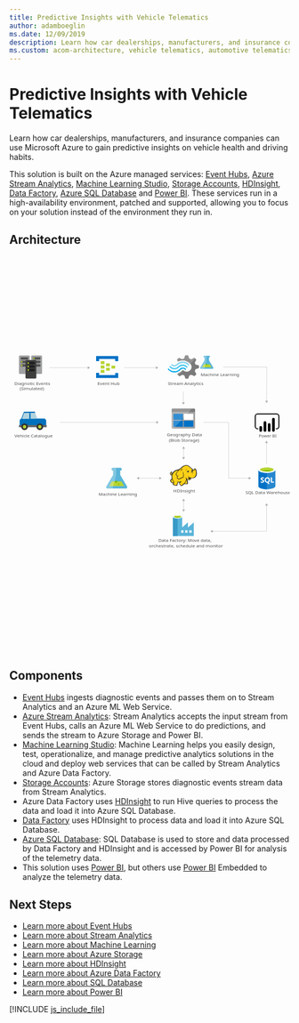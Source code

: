 ```yaml
---
title: Predictive Insights with Vehicle Telematics
author: adamboeglin
ms.date: 12/09/2019
description: Learn how car dealerships, manufacturers, and insurance companies can use Microsoft Azure to gain predictive insights on vehicle health and driving habits.
ms.custom: acom-architecture, vehicle telematics, automotive telematics
---
```

# Predictive Insights with Vehicle Telematics

Learn how car dealerships, manufacturers, and insurance companies can use Microsoft Azure to gain predictive insights on vehicle health and driving habits.

This solution is built on the Azure managed services: [Event Hubs](/en-us/services/event-hubs/), [Azure Stream Analytics](/en-us/services/stream-analytics/), [Machine Learning Studio](/en-us/services/machine-learning-studio/), [Storage Accounts](/en-us/services/storage/), [HDInsight](/en-us/services/hdinsight/), [Data Factory](/en-us/services/data-factory/), [Azure SQL Database](/en-us/services/sql-database/) and [Power BI](https://powerbi.microsoft.com). These services run in a high-availability environment, patched and supported, allowing you to focus on your solution instead of the environment they run in.


## Architecture

<svg class="architecture-diagram" aria-labelledby="predictive-insights-with-vehicle-telematics" height="1091.3" viewbox="0 0 1091.3 772.609" width="772.609" xmlns="http://www.w3.org/2000/svg"><title id="predictive-insights-with-vehicle-telematics">Predictive insights with vehicle telematics</title><desc>Learn how car dealerships, manufacturers, and insurance companies can use Microsoft Azure to gain predictive insights on vehicle health and driving habits.</desc><g><path d="M793.775,46.935,777.241,19.464l-.023-11.135h.3a3.507,3.507,0,0,0,3.562-3.447A3.506,3.506,0,0,0,777.5,1.45l-17.977.037a3.506,3.506,0,0,0-3.562,3.447,3.506,3.506,0,0,0,3.576,3.432h.3l.023,11.134-16.42,27.54c-1.8,3.02-.318,5.486,3.3,5.478l43.765-.091C794.115,52.42,795.588,49.948,793.775,46.935Z" fill="#59b4d9"></path><polygon fill="#b8d432" points="756.985 35.173 750.21 46.537 787.002 46.46 780.18 35.125 756.985 35.173"></polygon><path d="M767.348,38.524a3.266,3.266,0,0,0,3.318-3.211,3.091,3.091,0,0,0-.342-1.4l-5.972.012a3.085,3.085,0,0,0-.336,1.4A3.267,3.267,0,0,0,767.348,38.524Z" fill="#7fba00"></path><ellipse cx="773.597" cy="42.217" fill="#7fba00" rx="1.631" ry="1.572" transform="translate(-0.086 1.611) rotate(-0.119)"></ellipse><path d="M743.439,47.04,759.859,19.5l-.023-11.134h-.3a3.506,3.506,0,0,1-3.576-3.432,3.5,3.5,0,0,1,3.562-3.446l7.746-.016.037,17.925-8.615,33.1-11.957.025C743.122,52.526,741.638,50.06,743.439,47.04Z" fill="#fff" opacity="0.25" style="isolation: isolate"></path></g><g><path d="M721.846,61.484l2.905-7.247L738.068,49.8V39.509l-1.453-.468-11.864-3.273-2.905-7.247L727.9,16.6h0l-7.506-7.247-1.453.7-10.9,5.377L700.3,12.39,695.455,0h-10.9l-.484,1.4L680.444,12.39,672.939,15.2,660.107,9.819l-7.748,7.247.726,1.4,3.39,6.078A39.186,39.186,0,0,1,675.6,19.871,39.8,39.8,0,0,1,700.54,29.69a55.624,55.624,0,0,1,4.6,3.74A17.88,17.88,0,0,1,707.077,36c4.6,7.715,2.663,17.533-4.842,23.378a19.077,19.077,0,0,1-19.127,2.572c-.726-.468-1.211-.468-1.453-.7h0a25.156,25.156,0,0,1-4.116-2.805c-.484,0-.726-.468-1.453-.468a6.059,6.059,0,0,0-4.116,1.87l-.484.468h0a36.623,36.623,0,0,1-15.5,9.351l-2.179,4.442,7.263,7.013.484.468,1.453-.7,10.9-5.377,7.506,2.805,4.116,12.39h10.9l.484-1.4,3.874-10.988,7.506-2.805,12.832,5.377,7.263-7.715-.726-1.4Z" fill="#7a7a7a"></path><path d="M656.959,43.249h0c-8.232,8.416-21.548,8.416-29.3-.468a2.077,2.077,0,0,0-3.39,0,2.6,2.6,0,0,0-.726,1.87,4.372,4.372,0,0,0,.726,1.87c9.685,10.52,25.906,10.754,36.317.468h0c8.232-7.949,21.064-8.182,29.054.7,1.211,1.169,2.663,1.169,3.39,0a2.6,2.6,0,0,0,.726-1.87,4.372,4.372,0,0,0-.726-1.87A24.947,24.947,0,0,0,656.959,43.249Z" fill="#48c8ef"></path><path d="M675.118,47.691A15.649,15.649,0,0,0,663.5,52.367l-.484.468-.484.468a27.787,27.787,0,0,1-21.064,8.416c-7.99,0-15.011-3.74-20.822-9.351-1.211-1.169-2.663-1.169-3.39,0-.242,0-.242.468-.242,1.169a3.124,3.124,0,0,0,1.211,2.1,32.479,32.479,0,0,0,24.212,10.988c8.958.468,17.674-3.273,24.454-10.286l.484-.468.484-.468a11.172,11.172,0,0,1,7.99-3.273c2.905,0,5.569,1.4,7.99,3.74,1.211,1.169,2.663,1.169,3.39,0A2.6,2.6,0,0,0,687.95,54a4.372,4.372,0,0,0-.726-1.87A20.1,20.1,0,0,0,675.118,47.691Z" fill="#00abec"></path><path d="M654.78,38.106a28.892,28.892,0,0,1,21.064-8.65c7.748,0,15.011,3.74,20.338,9.351,1.211,1.169,2.663,1.169,3.39,0a2.6,2.6,0,0,0,.726-1.87,4.372,4.372,0,0,0-.726-1.87A32.479,32.479,0,0,0,675.36,24.079a33.07,33.07,0,0,0-24.454,10.286l-.484.468-.484.468a11.172,11.172,0,0,1-7.99,3.273c-3.147,0-5.569-1.4-7.99-3.74-1.211-1.169-2.663-1.169-3.39,0a2.6,2.6,0,0,0-.726,1.87,4.372,4.372,0,0,0,.726,1.87,15.927,15.927,0,0,0,23,.468l.484-.468Z" fill="#84d6ef"></path><g opacity="0.2" style="isolation: isolate"><path d="M677.3,58.211c-.484,0-.726-.468-1.453-.468a6.059,6.059,0,0,0-4.116,1.87l-.484.468a36.623,36.623,0,0,1-15.5,9.351l-2.179,4.442,3.874,3.74,19.853-19.4Z" fill="#f1f1f1"></path><path d="M656.717,24.781a39.186,39.186,0,0,1,19.127-4.676,39.8,39.8,0,0,1,24.938,9.819c1.211.935,2.179,1.636,3.39,2.572l20.1-19.4-4.116-3.974-1.453.7L707.8,15.2,700.3,12.39,695.455,0h-10.9l-.484,1.4L680.444,12.39,672.939,15.2,660.107,9.819l-7.748,7.247.726,1.4Z" fill="#f1f1f1"></path></g></g><text fill="#505050" font-family="SegoeUI, Segoe UI" font-size="17.174" transform="translate(580.075 726.345) scale(1.036 1)">Data Factory: Move data, <tspan x="-35.476" y="21.113">orchestrate, schedule and monitor</tspan></text><text fill="#505050" font-family="SegoeUI, Segoe UI" font-size="17.174" transform="translate(919.507 540.865) scale(1.036 1)">SQL Data Warehouse</text><text fill="#505050" font-family="SegoeUI, Segoe UI" font-size="17.174" transform="translate(744.965 80.401) scale(1.036 1)">Machine Learning</text><g><path d="M457.875,509.792l-26.232-43.584-.037-17.666h.472a5.46,5.46,0,1,0-.023-10.913l-28.521.059a5.461,5.461,0,1,0,.023,10.914h.472l.037,17.665-26.051,43.693c-2.858,4.792-.5,8.7,5.23,8.691l69.436-.145C458.413,518.493,460.751,514.572,457.875,509.792Z" fill="#59b4d9"></path><polygon fill="#b8d432" points="399.506 491.131 388.756 509.159 447.128 509.038 436.305 491.054 399.506 491.131"></polygon><path d="M415.947,496.448a5.181,5.181,0,0,0,5.264-5.094,4.9,4.9,0,0,0-.542-2.223l-9.476.02a4.894,4.894,0,0,0-.533,2.225A5.183,5.183,0,0,0,415.947,496.448Z" fill="#7fba00"></path><ellipse cx="425.86" cy="502.306" fill="#7fba00" rx="2.588" ry="2.494" transform="translate(-1.045 0.888) rotate(-0.119)"></ellipse><path d="M378.015,509.959l26.051-43.695-.037-17.665h-.472a5.46,5.46,0,1,1-.023-10.913l12.29-.026.059,28.439-13.668,52.51-18.97.04C377.51,518.662,375.156,514.75,378.015,509.959Z" fill="#fff" opacity="0.25" style="isolation: isolate"></path></g><text fill="#505050" font-family="SegoeUI, Segoe UI" font-size="17.174" transform="translate(347.742 547.534) scale(1.036 1)">Machine Learning</text><text fill="#505050" font-family="SegoeUI, Segoe UI" font-size="15.834" transform="translate(970.979 319.421) scale(1.036 1)">Power BI </text><g><path d="M391.217,41.055a1.378,1.378,0,0,1-1.484,1.433H378.16a1.378,1.378,0,0,1-1.484-1.433V32.746a1.378,1.378,0,0,1,1.484-1.433h11.573a1.378,1.378,0,0,1,1.484,1.433Z" fill="#b8d432"></path><path d="M411.989,49.651a1.378,1.378,0,0,1-1.484,1.433H398.932a1.378,1.378,0,0,1-1.484-1.433V41.342a1.378,1.378,0,0,1,1.484-1.433H410.5a1.378,1.378,0,0,1,1.484,1.433Z" fill="#b8d432"></path><path d="M391.217,58.247a1.378,1.378,0,0,1-1.484,1.433H378.16a1.378,1.378,0,0,1-1.484-1.433V49.938a1.378,1.378,0,0,1,1.484-1.433h11.573a1.378,1.378,0,0,1,1.484,1.433Z" fill="#b8d432"></path><path d="M370.445,32.46a1.378,1.378,0,0,1-1.484,1.433h-11.87a1.378,1.378,0,0,1-1.484-1.433v-8.6a1.378,1.378,0,0,1,1.484-1.433h11.573c1.187,0,1.78.573,1.78,1.433Z" fill="#b8d432"></path><path d="M422.374,2.374H339.287A1.378,1.378,0,0,0,337.8,3.807V21a1.378,1.378,0,0,0,1.484,1.433h8.9A1.378,1.378,0,0,0,349.673,21V13.835h62.316V21c0,.86.593,1.433,1.78,1.433h8.606A1.378,1.378,0,0,0,423.858,21V3.807A1.378,1.378,0,0,0,422.374,2.374Z" fill="#0072c6"></path><path d="M422.374,68.562h-8.606a1.378,1.378,0,0,0-1.484,1.433v6.877H349.673V69.708c0-.86-.593-1.433-1.78-1.433h-8.606c-.89,0-1.484.573-1.484,1.719V86.9a1.378,1.378,0,0,0,1.484,1.433h83.088a1.378,1.378,0,0,0,1.484-1.433V69.995A1.378,1.378,0,0,0,422.374,68.562Z" fill="#0072c6"></path><path d="M370.445,49.651a1.378,1.378,0,0,1-1.484,1.433h-11.87a1.378,1.378,0,0,1-1.484-1.433v-8.6a1.378,1.378,0,0,1,1.484-1.433h11.573c1.187,0,1.78.573,1.78,1.433Z" fill="#b8d432"></path><path d="M370.445,66.843a1.378,1.378,0,0,1-1.484,1.433h-11.87a1.378,1.378,0,0,1-1.484-1.433v-8.6a1.378,1.378,0,0,1,1.484-1.433h11.573c1.187,0,1.78.573,1.78,1.433Z" fill="#b8d432"></path></g><text fill="#505050" font-family="SegoeUI, Segoe UI" font-size="17.174" transform="translate(343.206 114.748) scale(1.036 1)">Event Hub</text><text fill="#505050" font-family="SegoeUI, Segoe UI" font-size="17.174" transform="translate(617.288 114.748) scale(1.036 1)">Stream Analytics</text><text fill="#505050" font-family="SegoeUI, Segoe UI" font-size="17.174" transform="translate(638.379 533.517) scale(1.036 1)">HDInsight</text><g><line fill="none" stroke="#afafaf" stroke-miterlimit="10" stroke-width="1.074" x1="678.374" x2="678.374" y1="565.738" y2="601.841"></line><polygon fill="#afafaf" points="673.018 567.305 678.374 558.028 683.731 567.305 673.018 567.305"></polygon><polygon fill="#afafaf" points="673.018 600.274 678.374 609.55 683.731 600.274 673.018 600.274"></polygon></g><g><line fill="none" stroke="#afafaf" stroke-miterlimit="10" stroke-width="1.074" x1="503.466" x2="585.367" y1="478.455" y2="478.455"></line><polygon fill="#afafaf" points="505.034 483.812 495.757 478.455 505.034 473.098 505.034 483.812"></polygon><polygon fill="#afafaf" points="583.8 483.812 593.077 478.455 583.8 473.098 583.8 483.812"></polygon></g><g><line fill="none" stroke="#afafaf" stroke-miterlimit="10" stroke-width="1.074" x1="678.374" x2="678.374" y1="361.939" y2="398.043"></line><polygon fill="#afafaf" points="673.018 363.506 678.374 354.23 683.731 363.506 673.018 363.506"></polygon><polygon fill="#afafaf" points="673.018 396.475 678.374 405.752 683.731 396.475 673.018 396.475"></polygon></g><path d="M1040.008,288.152h-1.93v-3.86h1.93a7.436,7.436,0,0,0,7.427-7.427V237.44a7.436,7.436,0,0,0-7.427-7.428H966.886a7.436,7.436,0,0,0-7.427,7.428v39.428a7.436,7.436,0,0,0,7.427,7.427h1.93v3.86h-1.93A11.3,11.3,0,0,1,955.6,276.868V237.44a11.3,11.3,0,0,1,11.287-11.287h73.121a11.3,11.3,0,0,1,11.287,11.287v39.428a11.3,11.3,0,0,1-11.287,11.287"></path><path d="M978.74,275.23h0a5.237,5.237,0,0,1,5.237,5.237v12.077a5.238,5.238,0,0,1-5.238,5.238h0a5.237,5.237,0,0,1-5.239-5.235V280.468a5.238,5.238,0,0,1,5.238-5.238Z"></path><path d="M995.213,297.783a5.239,5.239,0,0,1-5.239-5.238v-31a5.238,5.238,0,0,1,10.477,0v31a5.239,5.239,0,0,1-5.238,5.239"></path><path d="M1028.157,297.63a5.239,5.239,0,0,1-5.239-5.238v-43.9a5.238,5.238,0,0,1,10.477,0h0v43.9a5.239,5.239,0,0,1-5.238,5.239"></path><path d="M1011.685,297.783a5.239,5.239,0,0,1-5.239-5.238V269.516a5.238,5.238,0,0,1,10.477,0v23.029a5.239,5.239,0,0,1-5.238,5.239"></path><text fill="#505050" font-family="SegoeUI, Segoe UI" font-size="17.174" transform="translate(613.424 314.792) scale(1.036 1)">Geography Data<tspan x="7.887" y="22.283">(Blob Storage)</tspan></text><text fill="#505050" font-family="SegoeUI, Segoe UI" font-size="17.174" transform="translate(20.239 318.712) scale(1.036 1)">Vehicle Catalogue</text><text fill="#505050" font-family="SegoeUI, Segoe UI" font-size="17.174" transform="translate(19.743 114.748) scale(1.036 1)">Diagnotic Events <tspan x="20.101" y="20.609">(Simulated)</tspan></text><g><path d="M631.981,281.643a3.426,3.426,0,0,0,3.28,3.462h84.373a3.46,3.46,0,0,0,3.462-3.462V221.325H631.981Z" fill="#a0a1a2"></path><path d="M719.634,207.293H635.261a3.426,3.426,0,0,0-3.28,3.462v10.387H723.1V210.755a3.46,3.46,0,0,0-3.462-3.462" fill="#7a7a7a"></path><rect fill="#0072c6" height="23.69" width="37.175" x="638.724" y="227.52"></rect><rect fill="#0072c6" height="23.69" width="37.175" x="638.724" y="254.49"></rect><rect fill="#fff" height="23.69" width="36.993" x="679.179" y="227.52"></rect><rect fill="#0072c6" height="23.69" width="36.993" x="679.179" y="254.49"></rect><path d="M635.626,207.293a3.655,3.655,0,0,0-3.645,3.645v70.341a3.655,3.655,0,0,0,3.645,3.645h4.009l71.8-77.63Z" fill="#fff" opacity="0.2" style="isolation: isolate"></path></g><g><path d="M969.374,445.846l.133,63.825c.014,6.626,14.858,11.968,33.153,11.93l-.158-75.824Z" fill="#0072c6"></path><path d="M1002.2,521.6h.454c18.3-.038,33.116-5.439,33.1-12.067l-.133-63.825-33.582.07Z" fill="#0072c6"></path><path d="M1002.2,521.6h.454c18.3-.038,33.116-5.439,33.1-12.067l-.133-63.825-33.582.07Z" fill="#fff" opacity="0.15" style="isolation: isolate"></path><path d="M1035.629,445.708c.014,6.626-14.808,12.028-33.1,12.067s-33.139-5.3-33.153-11.929,14.808-12.028,33.1-12.067,33.139,5.3,33.153,11.929" fill="#fff"></path><path d="M1028.854,445.031c.009,4.374-11.783,7.941-26.338,7.971s-26.364-3.487-26.373-7.862,11.785-7.941,26.34-7.971,26.362,3.489,26.371,7.862" fill="#7fba00"></path><path d="M1023.343,449.88c3.447-1.345,5.517-3.025,5.513-4.846-.009-4.374-11.816-7.894-26.373-7.863s-26.347,3.6-26.338,7.973c0,1.82,2.081,3.492,5.533,4.823,4.814-1.88,12.341-3.1,20.825-3.121s16.014,1.174,20.839,3.034" fill="#b8d432"></path><path d="M992.072,490.1a5.441,5.441,0,0,1-2.148,4.612,9.677,9.677,0,0,1-5.958,1.646,11.34,11.34,0,0,1-5.413-1.155l-.01-4.666a8.347,8.347,0,0,0,5.53,2.118,3.759,3.759,0,0,0,2.252-.588,1.825,1.825,0,0,0,.792-1.548,2.164,2.164,0,0,0-.769-1.646,14.062,14.062,0,0,0-3.116-1.8q-4.787-2.233-4.8-6.113a5.527,5.527,0,0,1,2.076-4.517,8.507,8.507,0,0,1,5.536-1.71,13.84,13.84,0,0,1,5.076.792l.009,4.359a8.27,8.27,0,0,0-4.814-1.448,3.561,3.561,0,0,0-2.141.579,1.814,1.814,0,0,0-.783,1.539,2.2,2.2,0,0,0,.638,1.625,10.259,10.259,0,0,0,2.6,1.562,12.891,12.891,0,0,1,4.184,2.805A5.241,5.241,0,0,1,992.072,490.1Z" fill="#fff"></path><path d="M1014.556,485.333a11.928,11.928,0,0,1-1.664,6.4,8.95,8.95,0,0,1-4.715,3.815l6.076,5.6-6.122.013-4.34-4.846a10.152,10.152,0,0,1-5.026-1.462,9.227,9.227,0,0,1-3.463-3.747,11.521,11.521,0,0,1-1.229-5.312,12.422,12.422,0,0,1,1.306-5.8,9.372,9.372,0,0,1,3.7-3.923,10.84,10.84,0,0,1,5.48-1.381,10.086,10.086,0,0,1,5.171,1.317,9.052,9.052,0,0,1,3.55,3.768A11.935,11.935,0,0,1,1014.556,485.333Zm-4.955.274a8.18,8.18,0,0,0-1.4-5.02,4.484,4.484,0,0,0-3.8-1.837,4.76,4.76,0,0,0-3.918,1.859,9,9,0,0,0-.01,9.818,4.639,4.639,0,0,0,3.837,1.821,4.7,4.7,0,0,0,3.86-1.779A7.514,7.514,0,0,0,1009.6,485.607Z" fill="#fff"></path><polygon fill="#fff" points="1030.484 495.899 1018.034 495.925 1017.99 475.02 1022.699 475.01 1022.735 492.096 1030.476 492.08 1030.484 495.899"></polygon></g><g><path d="M718.029,670.406h0V650.731l-22.278,19.351h-.488V650.731l-22.278,19.351h0v-40.49c0-3.415-7.643-6.83-17.725-6.83s-18.375,3.252-18.375,6.83v74.15h81.305Zm-62.768-37.563c-7.317,0-13.171-1.789-13.171-3.74s5.854-3.74,13.171-3.74,13.171,1.626,13.171,3.74C668.27,631.055,662.416,632.843,655.261,632.843Zm38.376,57.727h-8.944v-8.944h8.944Zm-15.773,0H668.92v-8.944h8.944Zm22.765,0v-8.944h8.944v8.944Z" fill="#59b4d9"></path><rect fill="#3999c6" height="74.638" width="18.05" x="636.886" y="629.103"></rect><path d="M672.823,629.1c0,3.577-8.131,6.5-18.05,6.5s-17.887-2.927-17.887-6.5,8.131-6.5,18.05-6.5,17.887,2.764,17.887,6.5" fill="#fff"></path><path d="M669.246,628.616c0,2.439-6.342,4.228-14.31,4.228s-14.31-1.789-14.31-4.228,6.342-4.228,14.31-4.228,14.31,1.951,14.31,4.228" fill="#7fba00"></path><path d="M666.156,631.217c1.951-.65,2.927-1.626,2.927-2.6,0-2.439-6.342-4.228-14.31-4.228s-14.31,1.951-14.31,4.228c.163.976,1.3,1.951,3.09,2.6a34.522,34.522,0,0,1,11.383-1.626,34.158,34.158,0,0,1,11.22,1.626" fill="#b8d432"></path></g><g><polygon fill="#fcd116" points="660.999 445.434 653.671 446.69 647.18 449.621 641.527 453.18 636.083 459.671 633.152 462.811 630.221 463.858 629.384 461.974 630.849 460.089 631.059 457.368 632.105 457.368 632.943 458.205 632.734 455.483 631.687 454.646 631.687 453.599 629.174 455.065 626.662 457.786 626.243 460.299 627.29 462.393 628.127 465.742 630.012 466.58 632.105 466.58 633.99 465.324 632.734 471.814 633.99 478.933 632.524 482.283 628.127 487.098 628.755 490.239 631.059 493.589 635.037 496.311 637.34 496.729 639.643 496.729 638.177 503.01 643.621 505.314 650.53 506.151 652.833 504.476 653.042 500.498 655.764 496.101 655.974 492.542 662.255 493.17 668.117 492.542 662.255 496.101 663.302 500.289 666.861 506.151 670.63 507.617 673.351 506.57 674.608 504.057 680.679 499.451 681.936 500.498 691.357 500.917 693.242 499.242 693.451 496.52 692.823 495.473 692.404 488.145 689.264 481.864 689.682 478.933 691.567 479.98 697.01 485.005 699.523 485.214 702.454 483.958 705.385 481.864 706.851 477.048 715.226 477.677 720.46 475.583 724.647 471.814 727.578 466.161 728.416 459.461 727.788 451.924 726.113 445.015 724.438 442.712 722.135 442.084 718.157 446.48 714.597 447.737 711.457 442.502 708.316 439.571 706.432 438.524 699.732 432.662 694.079 429.731 688.635 429.312 682.145 430.359 676.492 432.453 672.723 435.593 669.583 439.362 666.442 440.199 660.999 445.434"></polygon><polygon fill="#1e1e1e" points="632.734 459.671 633.571 460.718 633.78 459.461 633.152 459.461 632.734 459.671"></polygon><path d="M729.044,451.505a23.214,23.214,0,0,0-2.512-8.375c-.209-.209-.419-.628-.628-.837a8.646,8.646,0,0,0-2.3-1.466,3.106,3.106,0,0,0-2.722,0c-.209.209-.419.209-.628.419a11.613,11.613,0,0,0-1.256,1.675,14.762,14.762,0,0,1-1.466,1.884,8.125,8.125,0,0,1-2.3,1.256,8.125,8.125,0,0,0-1.256-2.3,19.642,19.642,0,0,0-1.884-2.512l-1.675-1.675-1.884-1.256a46.607,46.607,0,0,1-5.025-3.978c-.628-.628-1.466-1.256-2.094-1.884-3.769-3.141-7.328-4.606-11.1-4.816s-7.747.837-12.562,2.722a22.07,22.07,0,0,0-5.444,3.35,30.049,30.049,0,0,0-3.978,4.606,6.194,6.194,0,0,0-2.094.419,7.43,7.43,0,0,0-2.512,1.675,13.546,13.546,0,0,1-1.884,1.675h0l-1.675,1.675a45.868,45.868,0,0,0-10.887,2.722,31.367,31.367,0,0,0-9,5.444,15.741,15.741,0,0,0-3.141,3.35,34.1,34.1,0,0,0-2.3,3.559l-1.884,1.884a4.344,4.344,0,0,1-2.094,1.256h0a1.62,1.62,0,0,1-.628.209v-.209A5.369,5.369,0,0,0,631.477,458c.209.209.209.419.419.628s.209.419.419.628l.419-.419.628.209a8.78,8.78,0,0,0,.209-3.35,2.877,2.877,0,0,0-1.047-1.675c0-.209.209-.209.209-.419a3.026,3.026,0,0,0,.419-1.466l-.419-.209h0l.419.209.628-.419-.837.209a13.6,13.6,0,0,0-5.653,3.559,9.3,9.3,0,0,0-1.675,2.3,4.672,4.672,0,0,0-.628,2.722,6.289,6.289,0,0,0,1.256,2.3,13.343,13.343,0,0,0,.419,1.466,2.976,2.976,0,0,1,.419,1.256,4.35,4.35,0,0,0,2.3,2.094,5.1,5.1,0,0,0,2.512,0c-.209,1.047-.209,2.094-.419,3.141a43.826,43.826,0,0,0,.209,5.025,2.656,2.656,0,0,0,.209,1.256c0,.419.209.837.209,1.256a2.976,2.976,0,0,0-.419,1.256,8.75,8.75,0,0,1-.837,2.094l-1.675,1.675-1.466,1.466-.419.419c-1.047,1.047-1.256,1.256-1.047,2.931a29.817,29.817,0,0,0,1.047,3.35,12.725,12.725,0,0,0,2.094,2.931,22.36,22.36,0,0,0,5.234,3.35,6.211,6.211,0,0,0,3.35.419c0,.209,0,.419-.209.419a10.208,10.208,0,0,0-.628,1.466c-1.256,2.931,0,4.4,2.094,5.234a20.58,20.58,0,0,0,3.35,1.047c.209,0,.419.209.837.209a31.291,31.291,0,0,0,5.862,1.256c2.3.209,4.4-.419,5.025-2.512a9.214,9.214,0,0,0,.419-2.094v-1.884a11.211,11.211,0,0,1,1.466-2.512c0-.209.209-.209.209-.419.419-.837.837-1.256.837-1.884v-2.512a25.338,25.338,0,0,0,3.978.209H663.3c-.209,0-.419.209-.628.209a.205.205,0,0,0-.209.209c-1.884.837-1.884,2.722-1.256,4.4a9.958,9.958,0,0,0,2.3,4.187c1.466,2.094,2.722,3.978,4.187,4.816,1.675,1.047,3.559,1.047,6.072-.209a4.35,4.35,0,0,0,2.094-2.3c.209-.209.419-.628.628-.837a31.334,31.334,0,0,1,3.141-2.512,8.864,8.864,0,0,1,1.466-1.047,6.97,6.97,0,0,0,1.256.628,7.851,7.851,0,0,0,2.3.209H690.1c1.466,0,2.722,0,3.559-.628,1.047-.628,1.466-1.466,1.675-3.141V496.52a2.783,2.783,0,0,0-.628-1.466v-4.606a10.509,10.509,0,0,0-.419-2.512,10.205,10.205,0,0,0-.837-2.3c-.209-.628-.419-1.047-.628-1.675l-.419.209h0l.419-.209h0a12.807,12.807,0,0,0-1.047-2.512v-.628l.837.837,1.256,1.256a14.416,14.416,0,0,0,2.722,2.3,5.053,5.053,0,0,0,3.559.837,8.3,8.3,0,0,0,4.606-1.675,10.233,10.233,0,0,0,2.931-3.769c.209-.419.209-.837.419-1.256,0-.419.209-.628.209-1.047a23.974,23.974,0,0,0,6.7.209,18.567,18.567,0,0,0,6.072-1.675,15.4,15.4,0,0,0,6.072-6.072h0a23.666,23.666,0,0,0,2.931-9.422C729.881,458.833,729.672,455.065,729.044,451.505Zm-31.406,25.334c-.628,2.094-1.675,5.653,1.256,6.281a3.729,3.729,0,0,0,3.141-.628,5.9,5.9,0,0,1-2.722,0,1.836,1.836,0,0,1-1.466-1.256c.209.209.628.209,1.466.419,2.094.419,4.187-.419,4.606-2.094a21.646,21.646,0,0,1,.628-2.512,13.343,13.343,0,0,0,1.466.419c-.209.837-.628,1.675-.837,2.722a5.92,5.92,0,0,1-5.862,3.978c-2.3,0-3.559-1.466-5.234-2.722-1.047-.837-2.094-1.884-3.141-2.722a23.162,23.162,0,0,1-7.537-3.769c1.884,2.094,3.141,3.35,5.653,4.4-.419,3.769-1.675,6.49-2.722,10.05-.419,1.675-4.4,8.165-5.653,8.794-.837.419-5.653,4.606-6.7,5.234a9.4,9.4,0,0,1-2.3,2.722c-3.141,1.675-5.234-1.466-6.909-4.187-.837-1.256-2.931-4.816-1.047-5.862,1.675-.837,2.722-1.675,4.606-2.722a6.362,6.362,0,0,0,1.047,1.466c0-.628-.209-1.047-.209-1.675a5.976,5.976,0,0,1,0-2.722c0-.837.209-1.884.209-2.722-.209,1.047-.837,1.884-1.047,2.931a1.887,1.887,0,0,0-.209,1.047,33.829,33.829,0,0,1-12.143.209c-.209-1.466-.628-3.141-.837-4.187v6.7a4.766,4.766,0,0,1-.837,3.35c-.628,1.256-1.047,1.466-2.094,3.559a18.01,18.01,0,0,1-.209,3.35c-.628,2.094-6.281.419-7.747,0-1.884-.419-5.653-1.256-4.816-3.769a30.368,30.368,0,0,0,1.884-7.537c-3.35-4.816-6.49-11.515-7.119-17.587-.419-4.606-.209-7.537.837-10.259,1.675-4.4,3.769-8.375,7.328-11.515,4.816-4.187,9.212-5.862,16.331-6.909-1.675,1.884-3.35,3.978-5.234,6.072a32.443,32.443,0,0,0-4.187,6.7c-1.675,3.35-1.675,4.606.628,7.328,1.884,2.512,2.931,3.559,3.559,6.072a13.56,13.56,0,0,0-1.047,4.4c2.3,2.512,3.978,4.187,6.072,4.606a8.109,8.109,0,0,0,5.862-.628c4.187-2.094,8.165-5.025,12.981-5.234,2.3-5.444,2.094-10.05.837-15.493a92.73,92.73,0,0,1-1.256-10.678,27.293,27.293,0,0,0-.419,10.887c.837,4.606,1.466,9.631-.837,13.609-4.4.419-8.165,2.931-12.143,5.025a6.914,6.914,0,0,1-5.025.419c-1.256-.209-2.3-1.256-4.187-3.35a9.726,9.726,0,0,1,1.256-4.816,91.3,91.3,0,0,1,5.025-8.584c-2.094,2.722-4.187,5.025-5.862,7.537-.628-1.884-1.675-2.931-3.141-5.025s-1.675-2.931-.628-5.444c1.256-2.512,2.094-4.606,4.187-6.7,3.35-3.769,6.49-7.747,10.259-11.515,2.094-1.884,2.931-1.884,5.444-2.3s4.816-.837,7.328-1.466a42.741,42.741,0,0,1-7.119.628h0c2.3-2.931,3.559-4.606,7.328-6.281,9.212-3.978,15.075-4.4,22.193,1.675a50.126,50.126,0,0,0,5.444,4.4,9.214,9.214,0,0,0-2.094.419,7.982,7.982,0,0,1,3.141.209c.209.209.628.419.837.628a8.524,8.524,0,0,1,2.931,2.512,27.723,27.723,0,0,1,2.512,4.187c-.419-.209-.837-.209-1.256-.419a1.259,1.259,0,0,0-.837-.209,2.518,2.518,0,0,0-1.675.419h0a6.822,6.822,0,0,1-2.722.837,2.312,2.312,0,0,0,1.675,0h.209c-.209.209-.209.628-.419,1.047a3.563,3.563,0,0,0,.209,1.466h0c0,.209.209.209.209.419-.419.209-.628.209-1.047.419a20.178,20.178,0,0,1,5.025,0c.209.628.209,1.047.419,1.675H712.5a2.864,2.864,0,0,0-2.931-.209c-3.559.837-2.722,2.931-4.4,6.072,1.675-2.094,1.675-4.4,4.4-5.025.628-.209,1.047-.419,1.466-.209a4.108,4.108,0,0,0-1.884,1.884c-.837,2.3-.209,3.978-1.256,6.072,1.047-1.884,1.047-3.559,2.094-5.653.419-.628,1.675-1.884,2.3-1.884h.628a20.383,20.383,0,0,1,.209,3.35c-.209,1.884-.628,4.606-.837,5.653,1.047-1.256,1.466-3.769,1.884-5.653a15.85,15.85,0,0,0,0-6.281c-.628-2.931,2.3-2.3,3.978-3.769,1.256-1.047,2.094-2.512,3.141-3.559s2.931.419,3.35,1.675a41.679,41.679,0,0,1,2.3,16.75c-.628,5.234-3.141,11.1-7.747,13.609-5.862,3.35-12.981,1.256-18.843-.628a14.956,14.956,0,0,1-3.141-1.675A4.7,4.7,0,0,1,697.638,476.839ZM692.4,497.986c-.209,2.094-.837,2.3-2.931,2.3a43.763,43.763,0,0,1-5.234-.209,11.374,11.374,0,0,1-2.3-.419c1.884-1.466,5.234-7.328,5.862-9.422s1.466-3.978,1.884-6.072a11.8,11.8,0,0,0,.837,2.512,12.391,12.391,0,0,1,1.047,3.978,40.343,40.343,0,0,0,.209,5.025A3.24,3.24,0,0,1,692.4,497.986Zm-61.136-43.549a3.341,3.341,0,0,0-.628,1.675c-.628,2.3.209,4.4-1.884,6.072,1.047,1.884.837,2.722,3.141,1.884a8.646,8.646,0,0,0,2.3-1.466c-.209.837-.628,1.675-.837,2.512,0,.209,0,.209-.209.419-1.675.628-3.769,1.047-4.606-.628a10.365,10.365,0,0,1-.837-2.722C624.987,459.461,628.965,455.693,631.268,454.436Zm.209,2.512a1.259,1.259,0,0,1,.209-.837c0-.209,0-.209.209-.419.628.419.628.837.837,1.675C632.315,456.949,631.9,456.74,631.477,456.949Zm2.094,24.5a49.484,49.484,0,0,0,5.653,12.143h0a14.426,14.426,0,0,1-.628,1.675c-1.675,2.3-5.862-1.047-7.119-2.3a8.469,8.469,0,0,1-2.512-4.606c-.209-1.047,0-1.047.837-1.884l3.141-3.141Zm79.77-34.546c0,.209.209.419.209.628l-.209.209c-.209-.209-.419-.628-.628-.837Zm-77.886,12.772Zm-3.35-5.025Zm-5.234,7.956Zm29.312,30.777Zm51.086-15.493Zm18.843-7.119Z" fill="#1e1e1e"></path><path d="M718.575,449.412c2.931-1.047,4.4-3.35,5.025-6.281a11.453,11.453,0,0,1-5.444,5.444c-1.256.628-2.094.419-3.559.209C716.063,449.412,717.11,449.83,718.575,449.412Z" fill="#1e1e1e"></path><path d="M701.826,452.343a21.774,21.774,0,0,0-3.141.419c0-.419-.209-.628-.209-1.047a2.972,2.972,0,0,0-1.884-1.675c.628-.419,1.466-.837,2.094-1.256-1.675.837-3.559.628-5.025,1.466-1.256.837-2.931,3.559-4.187,4.606a17.465,17.465,0,0,0,2.512-1.675,3.882,3.882,0,0,0,.419,1.466,3.3,3.3,0,0,0,1.466,1.466,6.549,6.549,0,0,0-1.047,2.094A18.293,18.293,0,0,1,701.826,452.343Z" fill="#1e1e1e"></path><path d="M686.751,449.2c.628-2.512,1.466-4.816,5.234-6.49C686.961,443.968,686.123,446.062,686.751,449.2Z" fill="#1e1e1e"></path><path d="M694.917,473.07c-.209.628-.209,1.675-.419,2.3a9.062,9.062,0,0,1,1.047-2.512c.419-.837.628-.837,1.466-1.256a19.455,19.455,0,0,0,2.094-1.047c-.628,0-1.675.419-2.3.419C695.335,471.186,695.126,471.6,694.917,473.07Z" fill="#1e1e1e"></path><path d="M668.117,444.805c-1.884,1.884-3.559,7.956-4.187,10.469.837-2.094,3.141-7.747,4.816-9.212a4.38,4.38,0,0,1,1.256-.837c-1.256,2.094-1.047,2.512-.628,5.234.419-2.722,1.256-3.978,2.931-6.072,1.675-.419,3.35-1.047,5.234-1.675-2.094.209-3.978.419-6.072.628C669.583,443.759,669.164,443.759,668.117,444.805Z" fill="#1e1e1e"></path><path d="M693.032,455.483a1.4,1.4,0,0,1,2.512-1.256v.209a13.546,13.546,0,0,0-1.884,1.675.669.669,0,0,1-.628-.628" fill="#fffacb"></path><path d="M708.526,449.412a1.047,1.047,0,0,1,2.094,0v.419a4.928,4.928,0,0,0-1.675.419c-.209,0-.419-.419-.419-.837" fill="#fffacb"></path></g><g><path d="M79.633,68.758a3.611,3.611,0,0,1-3.6,3.6H40.925a3.611,3.611,0,0,1-3.6-3.6V3.945a3.611,3.611,0,0,1,3.6-3.6H75.852a3.611,3.611,0,0,1,3.6,3.6V68.758Z" fill="#a0a1a2"></path><path d="M43.626,39.232a4.648,4.648,0,0,1,4.681-4.681H69.371a4.648,4.648,0,0,1,4.681,4.681h0a4.648,4.648,0,0,1-4.681,4.681H48.126a4.612,4.612,0,0,1-4.5-4.681Z" fill="#1e1e1e" opacity="0.6" style="isolation: isolate"></path><circle cx="48.306" cy="39.232" fill="#b8d432" r="3.061"></circle><path d="M43.626,25.549a4.648,4.648,0,0,1,4.681-4.681H69.371a4.648,4.648,0,0,1,4.681,4.681h0a4.648,4.648,0,0,1-4.681,4.681H48.126a4.612,4.612,0,0,1-4.5-4.681Z" fill="#1e1e1e" opacity="0.6" style="isolation: isolate"></path><circle cx="48.306" cy="25.549" fill="#b8d432" r="3.061"></circle><path d="M43.626,12.047a4.5,4.5,0,0,1,4.5-4.681H69.191a4.648,4.648,0,0,1,4.681,4.681h0a4.648,4.648,0,0,1-4.681,4.681H48.126a4.732,4.732,0,0,1-4.5-4.681Z" fill="#1e1e1e" opacity="0.6" style="isolation: isolate"></path><circl0e cx="48.306" cy="12.047" fill="#b8d432" r="3.061"></circl0e><g><path d="M127.342,68.758a3.611,3.611,0,0,1-3.6,3.6H88.634a3.611,3.611,0,0,1-3.6-3.6V3.945a3.611,3.611,0,0,1,3.6-3.6h35.107a3.611,3.611,0,0,1,3.6,3.6Z" fill="#a0a1a2"></path><path d="M91.335,39.232a4.648,4.648,0,0,1,4.681-4.681H117.08a4.648,4.648,0,0,1,4.681,4.681h0a4.648,4.648,0,0,1-4.681,4.681H95.836a4.612,4.612,0,0,1-4.5-4.681Z" fill="#1e1e1e" opacity="0.6" style="isolation: isolate"></path><circle cx="96.016" cy="39.232" fill="#b8d432" r="3.061"></circle><path d="M91.335,25.549a4.648,4.648,0,0,1,4.681-4.681H117.08a4.648,4.648,0,0,1,4.681,4.681h0a4.648,4.648,0,0,1-4.681,4.681H95.836a4.612,4.612,0,0,1-4.5-4.681Z" fill="#1e1e1e" opacity="0.6" style="isolation: isolate"></path><circle cx="96.016" cy="25.549" fill="#b8d432" r="3.061"></circle><path d="M91.335,12.047a4.648,4.648,0,0,1,4.681-4.681H117.08a4.648,4.648,0,0,1,4.681,4.681h0a4.648,4.648,0,0,1-4.681,4.681H95.836a4.732,4.732,0,0,1-4.5-4.681Z" fill="#1e1e1e" opacity="0.6" style="isolation: isolate"></path><circle cx="96.016" cy="12.047" fill="#b8d432" r="3.061"></circle></g><g><path d="M105.017,86.761a3.611,3.611,0,0,1-3.6,3.6H66.49a3.611,3.611,0,0,1-3.6-3.6V21.949a3.611,3.611,0,0,1,3.6-3.6h34.927a3.611,3.611,0,0,1,3.6,3.6Z" fill="#3e3e3e"></path><path d="M69.01,57.236a4.648,4.648,0,0,1,4.681-4.681H94.755a4.648,4.648,0,0,1,4.681,4.681h0a4.648,4.648,0,0,1-4.681,4.681H73.691a4.648,4.648,0,0,1-4.681-4.681Z" fill="#1e1e1e"></path><circle cx="73.871" cy="57.236" fill="#b8d432" r="3.061"></circle><path d="M69.01,43.553a4.648,4.648,0,0,1,4.681-4.681H94.755a4.648,4.648,0,0,1,4.681,4.681h0a4.648,4.648,0,0,1-4.681,4.681H73.691a4.648,4.648,0,0,1-4.681-4.681Z" fill="#1e1e1e"></path><circle cx="73.871" cy="43.553" fill="#b8d432" r="3.061"></circle><path d="M69.01,30.05a4.648,4.648,0,0,1,4.681-4.681H94.755a4.648,4.648,0,0,1,4.681,4.681h0a4.648,4.648,0,0,1-4.681,4.681H73.691A4.764,4.764,0,0,1,69.01,30.05Z" fill="#1e1e1e"></path><circle cx="73.871" cy="30.05" fill="#b8d432" r="3.061"></circle></g></g><g><line fill="none" stroke="#afafaf" stroke-miterlimit="10" stroke-width="1.074" x1="1001.515" x2="1001.515" y1="583.484" y2="684.544"></line><polygon fill="#afafaf" points="996.158 585.052 1001.515 575.775 1006.872 585.052 996.158 585.052"></polygon></g><g><line fill="none" stroke="#afafaf" stroke-miterlimit="10" stroke-width="1.074" x1="1001.246" x2="1001.246" y1="340.185" y2="423.498"></line><polygon fill="#afafaf" points="995.889 341.753 1001.246 332.476 1006.603 341.753 995.889 341.753"></polygon></g><g><line fill="none" stroke="#afafaf" stroke-miterlimit="10" stroke-width="1.074" x1="790.27" x2="1001.819" y1="685.116" y2="685.116"></line><polygon fill="#afafaf" points="791.837 690.471 782.564 685.116 791.837 679.761 791.837 690.471"></polygon></g><g><line fill="none" stroke="#afafaf" stroke-miterlimit="10" stroke-width="1.074" x1="573.92" x2="196.357" y1="260.917" y2="260.917"></line><polygon fill="#afafaf" points="572.354 255.562 581.627 260.917 572.354 266.273 572.354 255.562"></polygon></g><g><line fill="none" stroke="#afafaf" stroke-miterlimit="10" stroke-width="1.074" x1="306.578" x2="155.139" y1="47.959" y2="47.959"></line><polygon fill="#afafaf" points="305.011 42.604 314.285 47.959 305.011 53.315 305.011 42.604"></polygon></g><g><line fill="none" stroke="#afafaf" stroke-miterlimit="10" stroke-width="1.074" x1="572.203" x2="447.67" y1="47.959" y2="47.959"></line><polygon fill="#afafaf" points="570.636 42.604 579.91 47.959 570.636 53.315 570.636 42.604"></polygon></g><g><line fill="none" stroke="#afafaf" stroke-miterlimit="10" stroke-width="1.074" x1="1001.579" x2="1002.391" y1="178.504" y2="45.67"></line><polygon fill="#afafaf" points="1006.944 176.97 1001.533 186.21 996.234 176.904 1006.944 176.97"></polygon></g><g><line fill="none" stroke="#afafaf" stroke-miterlimit="10" stroke-width="1.074" x1="677.516" x2="677.516" y1="184.228" y2="140.699"></line><polygon fill="#afafaf" points="682.871 182.661 677.516 191.935 672.16 182.661 682.871 182.661"></polygon></g><g><line fill="none" stroke="#afafaf" stroke-miterlimit="10" stroke-width="1.074" x1="933.43" x2="853.549" y1="478.455" y2="478.455"></line><polygon fill="#afafaf" points="931.863 473.1 941.137 478.455 931.863 483.81 931.863 473.1"></polygon></g><g><path d="M46.446,246.972l10.389-27.336,42.091-.358,1.959,5.34-42.667.363-7.876,21.836,59.56-.34v0l24.545-.038a8.961,8.961,0,0,1,8.974,8.947l.036,23.192-103.277.161-.036-23.192A8.964,8.964,0,0,1,46.446,246.972Z" fill="#0071bc"></path><rect fill="#666" height="7.794" transform="translate(-0.429 0.143) rotate(-0.089)" width="108.148" x="37.252" y="271.836"></rect><g><circle cx="59.178" cy="278.22" fill="#333" r="13.153" transform="translate(-0.433 0.093) rotate(-0.089)"></circle><circle cx="59.178" cy="278.22" fill="#b8d432" r="6.333" transform="translate(-0.433 0.093) rotate(-0.089)"></circle></g><g><circle cx="118.611" cy="278.127" fill="#333" r="13.153" transform="translate(-0.433 0.185) rotate(-0.089)"></circle><circle cx="118.611" cy="278.127" fill="#b8d432" r="6.333" transform="translate(-0.433 0.185) rotate(-0.089)"></circle></g><polygon fill="#b3d3dd" points="49.346 246.817 108.906 246.477 100.882 224.609 57.222 224.981 49.346 246.817"></polygon><rect fill="#0071bc" height="27.281" transform="translate(-2.025 0.692) rotate(-0.488)" width="4.872" x="77.856" y="224.63"></rect></g><line fill="none" stroke="#afafaf" stroke-miterlimit="10" stroke-width="1.074" x1="755.085" x2="853.549" y1="260.917" y2="260.917"></line><line fill="none" stroke="#afafaf" stroke-miterlimit="10" stroke-width="1.074" x1="853.549" x2="853.549" y1="478.455" y2="260.917"></line><line fill="none" stroke="#afafaf" stroke-miterlimit="10" stroke-width="1.074" x1="832.941" x2="1002.391" y1="45.67" y2="45.67"></line></svg>

## Components
* [Event Hubs](http://azure.microsoft.com/services/event-hubs/) ingests diagnostic events and passes them on to Stream Analytics and an Azure ML Web Service.
* [Azure Stream Analytics](http://azure.microsoft.com/services/stream-analytics/): Stream Analytics accepts the input stream from Event Hubs, calls an Azure ML Web Service to do predictions, and sends the stream to Azure Storage and Power BI.
* [Machine Learning Studio](http://azure.microsoft.com/services/machine-learning-studio/): Machine Learning helps you easily design, test, operationalize, and manage predictive analytics solutions in the cloud and deploy web services that can be called by Stream Analytics and Azure Data Factory.
* [Storage Accounts](http://azure.microsoft.com/services/storage/): Azure Storage stores diagnostic events stream data from Stream Analytics.
* Azure Data Factory uses [HDInsight](http://azure.microsoft.com/services/hdinsight/) to run Hive queries to process the data and load it into Azure SQL Database.
* [Data Factory](http://azure.microsoft.com/services/data-factory/) uses HDInsight to process data and load it into Azure SQL Database.
* [Azure SQL Database](http://azure.microsoft.com/services/sql-database/): SQL Database is used to store and data processed by Data Factory and HDInsight and is accessed by Power BI for analysis of the telemetry data.
* This solution uses [Power BI](https://powerbi.microsoft.com), but others use [Power BI](https://powerbi.microsoft.com) Embedded to analyze the telemetry data.

## Next Steps
* [Learn more about Event Hubs](https://docs.microsoft.com/azure/event-hubs/event-hubs-what-is-event-hubs)
* [Learn more about Stream Analytics](https://docs.microsoft.com/azure/stream-analytics/stream-analytics-introduction)
* [Learn more about Machine Learning](https://docs.microsoft.com/azure/machine-learning/machine-learning-what-is-machine-learning)
* [Learn more about Azure Storage](https://docs.microsoft.com/azure/storage/storage-introduction)
* [Learn more about HDInsight](https://docs.microsoft.com/azure/hdinsight/)
* [Learn more about Azure Data Factory](https://docs.microsoft.com/azure/data-factory/data-factory-introduction)
* [Learn more about SQL Database](https://docs.microsoft.com/azure/sql-database/)
* [Learn more about Power BI](https://powerbi.microsoft.com/documentation/powerbi-landing-page/)

[!INCLUDE [js_include_file](../_js/index.md)]
